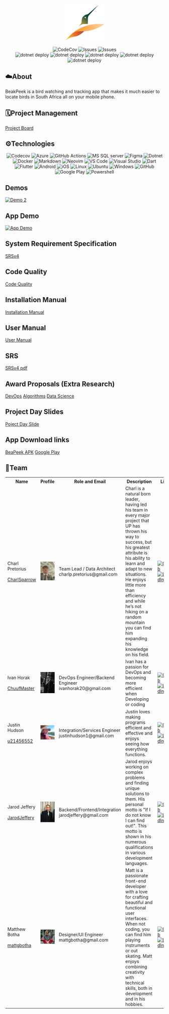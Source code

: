 <p align="center">
    </br>
    <img alt="BeakPeak" src="res/Logo.png">
    </br>
</p>

<p align="center">
  <img src="https://img.shields.io/codecov/c/gh/COS301-SE-2024/BeakPeek?style=for-the-badge" alt="CodeCov">
  <img src="https://img.shields.io/github/issues/COS301-SE-2024/BeakPeek?style=for-the-badge" alt="Issues">
  <img src="https://img.shields.io/github/issues-closed/COS301-SE-2024/BeakPeek?style=for-the-badge" alt="Issues">
  </br>
    <img src="https://github.com/COS301-SE-2024/BeakPeek/actions/workflows/update_birds.yml/badge.svg" alt="dotnet deploy">
  <img src="https://github.com/COS301-SE-2024/BeakPeek/actions/workflows/full_pipeline.yml/badge.svg" alt="dotnet deploy">
  <img src="https://github.com/COS301-SE-2024/BeakPeek/actions/workflows/flutter.yml/badge.svg" alt="dotnet deploy">
  <img src="https://github.com/COS301-SE-2024/BeakPeek/actions/workflows/dotnet.yml/badge.svg" alt="dotnet deploy">
      <img src="https://github.com/COS301-SE-2024/BeakPeek/actions/workflows/deploy_flutter.yml/badge.svg" alt="dotnet deploy">

</p>

<h2>☁️About</h2>

<p>BeakPeek is a bird watching and tracking app that makes it much easier to locate birds in South Africa all on your mobile phone.</p>

<h2>🗓️Project Management</h2>

<a href="https://github.com/orgs/COS301-SE-2024/projects/106">Project Board</a>

<h2>⚙️Technologies</h2>

<p align="center">
  <img src="https://img.shields.io/badge/Codecov-F01F7A?style=for-the-badge&logo=Codecov&logoColor=white" alt="Codecov">
  <img src="https://img.shields.io/badge/microsoft%20azure-0089D6?style=for-the-badge&logo=microsoft-azure&logoColor=white" alt="Azure">
  <img src="https://img.shields.io/badge/GitHub_Actions-2088FF?style=for-the-badge&logo=github-actions&logoColor=white" alt="GitHub Actions">
  <img src="https://img.shields.io/badge/Microsoft%20SQL%20Server-CC2927?style=for-the-badge&logo=microsoft%20sql%20server&logoColor=white" alt="MS SQL server">
  <img src="https://img.shields.io/badge/Figma-F24E1E?style=for-the-badge&logo=figma&logoColor=white" alt="Figma">
  <img src="https://img.shields.io/badge/.NET-512BD4?style=for-the-badge&logo=dotnet&logoColor=white" alt="Dotnet">
  <img src="https://img.shields.io/badge/Docker-2CA5E0?style=for-the-badge&logo=docker&logoColor=white" alt="Docker">
  <img src="https://img.shields.io/badge/Markdown-000000?style=for-the-badge&logo=markdown&logoColor=white" alt="Markdown">
  <img src="https://img.shields.io/badge/NeoVim-%2357A143.svg?&style=for-the-badge&logo=neovim&logoColor=white" alt="Neovim">
  <img src="https://img.shields.io/badge/VSCode-0078D4?style=for-the-badge&logo=visual%20studio%20code&logoColor=white" alt="VS Code">
  <img src="https://img.shields.io/badge/Visual_Studio-5C2D91?style=for-the-badge&logo=visual%20studio&logoColor=white" alt="Visual Studio">
  <img src="https://img.shields.io/badge/Dart-0175C2?style=for-the-badge&logo=dart&logoColor=white" alt="Dart">
  <img src="https://img.shields.io/badge/Flutter-02569B?style=for-the-badge&logo=flutter&logoColor=white" alt="Flutter">
  <img src="https://img.shields.io/badge/Android-3DDC84?style=for-the-badge&logo=android&logoColor=white" alt="Android">
  <img src="https://img.shields.io/badge/iOS-000000?style=for-the-badge&logo=ios&logoColor=white" alt="iOS">
  <img src="https://img.shields.io/badge/Linux-FCC624?style=for-the-badge&logo=linux&logoColor=black" alt="Linux">
  <img src="https://img.shields.io/badge/Ubuntu-E95420?style=for-the-badge&logo=ubuntu&logoColor=white" alt="Ubuntu">
  <img src="https://img.shields.io/badge/Windows-0078D6?style=for-the-badge&logo=windows&logoColor=white" alt="Windows">
  <img src="https://img.shields.io/badge/GitHub-100000?style=for-the-badge&logo=github&logoColor=white" alt="GitHub">
  <img src="https://img.shields.io/badge/Google_Play-414141?style=for-the-badge&logo=google-play&logoColor=white" alt="Google Play">
  <img src="https://img.shields.io/badge/powershell-5391FE?style=for-the-badge&logo=powershell&logoColor=white" alt="Powershell">
</p>

<h2 id="demos"> Demos</h2>

[![Demo 2](https://img.youtube.com/vi/BeQJ7puoda4/0.jpg)](https://youtu.be/BeQJ7puoda4)

<h2 id="demos"> App Demo </h2>

[![App Demo]([https://img.youtube.com/vi/GC36XTkkWr4/0.jpg)](https://youtu.be/GC36XTkkWr4)

  <h2 href="">System Requirement Specification</h2>
  <a href="https://github.com/COS301-SE-2024/BeakPeek/wiki/SRS-v4" > SRSv4 </a>

  <h2 href="">Code Quality</h2>
  <a href="https://cos301-se-2024.github.io/BeakPeek/doc/Code_Qaulity/CodeQaulity.pdf" >Code Quality</a>

  <h2 href=""> Installation Manual </h2>
  
  <a href="https://cos301-se-2024.github.io/BeakPeek/doc/Installation/Installation_Manual.pdf" >Installation Manual</a>

  <h2 href="">User Manual</h2>
  
  <a href="https://cos301-se-2024.github.io/BeakPeek/doc/Manuals/UserManual.pdf" >User Manual</a>
  
  <h2 href=""> SRS </h2>

  <a href="https://cos301-se-2024.github.io/BeakPeek/doc/SRS_SoftwareRequirementSpecification/SRSv4.pdf" > SRSv4 pdf</a>

  <h2> Award Proposals (Extra Research)</h2>
  <a href="https://cos301-se-2024.github.io/BeakPeek/doc/Awards/DevOps/devops.pdf" >DevOps</a>
  <a href="https://cos301-se-2024.github.io/BeakPeek/doc/Awards/Algorithms/BeakPeek_Algorithmic_Innovation_Award.pdf" >Algorithms</a>
  <a href="https://cos301-se-2024.github.io/BeakPeek/doc/Awards/Datascience/BeakPeek_Data_Science_Award.pdf" >Data Science</a>

  <h2> Project Day Slides</h2>
  <a href="https://cos301-se-2024.github.io/BeakPeek/doc/DemoPowerPoints/ProjectDaySlides.pptx"> Poject Day Slide </a>

  <h2>App Download links </h2>
  <a href="https://github.com/COS301-SE-2024/BeakPeek/releases/latest/download/app-release.apk"> BeaPeek APK</a>
  <a href="https://github.com/COS301-SE-2024/BeakPeek/releases/latest/download/app-release.apk"> Google Play </a>
  
</div>

<h2>🤝Team</h2>

<table>
  <tr>
    <th>Name</th>
    <th>Profile</th>
    <th>Role and Email</th>
    <th>Description</th>
    <th>Links</th>
  </tr>
  <tr>
    <td>
      Charl Pretorius
      <br/>
      <br/>
      <a href="https://github.com/CharlSparrow" target="_blank">CharlSparrow</a>
    </td>
    <td><img heigth="140" width="auto" src="res/Charl.jpg" alt="Charl Pretorius"></td>
    <td>
    <a style="display: block;">Team Lead / Data Architect</a>
    <a style="display: block;">charlp.pretorius@gmail.com</a>
    </td>
    <td>Charl is a natural born leader, having led his team in every major project that UP has thrown his way to success, but his greatest attribute is his ability to learn and adapt to new situations. He enjoys little more than efficiency and while he’s not hiking on a random mountain you can find him expanding his knowledge on his field.</td>
    <td>
      <a href="https://github.com/CharlSparrow" target="_blank"><img src="https://skillicons.dev/icons?i=github" alt="GitHub"></a>
      <a href="https://www.linkedin.com/in/charl-pretorius-computer-scientist/" target="_blank"><img src="https://skillicons.dev/icons?i=linkedin" alt="LinkedIn"></a>
    </td>
  </tr>
  <tr>
    <td>
      Ivan Horak
      <br/>
      <br/>
      <a href="https://github.com/ChuufMaster" target="_blank">ChuufMaster</a>
    </td>
    <td><img heigth="140" width="auto" src="res/Ivan.JPG" alt="Ivan Horak"></td>
    <td>
        <a style="display: block;">DevOps Engineer/Backend Engineer</a>
        <a style="display: block;">ivanhorak20@gmail.com</a>
    </td>
    <td>Ivan has a passion for DevOps and becoming more efficient when Developing or coding</td>
    <td>
      <a href="https://github.com/ChuufMaster" target="_blank"><img src="https://skillicons.dev/icons?i=github" alt="GitHub"></a>
      <a href="https://www.linkedin.com/in/ivan-horak-computer-science/" target="_blank"><img src="https://skillicons.dev/icons?i=linkedin" alt="LinkedIn"></a>
    </td>
  </tr>
  <tr>
    <td>
      Justin Hudson
      <br/>
      <br/>
      <a href="https://github.com/u21543152" target="_blank">u21456552</a>
    </td>
    <td><img heigth="140" width="auto" src="res/Justin.jpg" alt="Justin Hudson"></td>
    <td>
        <a style="display: block;">Integration/Services Engineer</a>
        <a style="display: block;">justinhudson1@gmail.com</a>
    </td>
    <td>Justin loves making programs efficient and effective and enjoys seeing how everything functions.</td>
    <td>
      <a href="https://github.com/u21543152" target="_blank"><img src="https://skillicons.dev/icons?i=github" alt="GitHub"></a>
      <a href="https://www.linkedin.com/in/justin-hudson-385867302/" target="_blank"><img src="https://skillicons.dev/icons?i=linkedin" alt="LinkedIn"></a>
    </td>
  </tr>
  <tr>
    <td>
      Jarod Jeffery
      <br/>
      <br/>
      <a href="https://github.com/JarodJeffery" target="_blank">JarodJeffery</a>
    </td>
    <td><img heigth="140" width="auto" src="res/Jarod.png" alt="Jarod Jeffery"></td>
    <td>
        <a style="display: block;">Backend/Frontend/Integration</a>
        <a style="display: block;">jarodjeffery@gmail.com</a>
    </td>
    <td>Jarod enjoys working on complex problems and finding unique solutions to them. His personal motto is "If I do not know I can find out!". This motto is shown in his numerous qualifications in various development languages.</td>
    <td>
      <a href="https://github.com/JarodJeffery" target="_blank"><img src="https://skillicons.dev/icons?i=github" alt="GitHub"></a>
      <a href="https://www.linkedin.com/in/jarod-jeffery-717536219/" target="_blank"><img src="https://skillicons.dev/icons?i=linkedin" alt="LinkedIn"></a>
    </td>
  </tr>
    <tr>
    <td>
      Matthew Botha
      <br/>
      <br/>
      <a href="https://github.com/mattgbotha" target="_blank">mattgbotha</a>
    </td>
    <td><img heigth="140" width="auto" src="res/IMG_1427.jpeg" alt="Matthew Botha"></td>
    <td>
    <a style="display: block;">Designer/UI Engineer</a>
    <a style="display: block;">mattgbotha@gmail.com</a>
    </td>
    <td>Matt is a passionate front-end developer with a love for crafting beautiful and functional user interfaces. When not coding, you can find him playing instruments or out skating. Matt enjoys combining creativity with technical skills, both in development and in his hobbies.</td>
    <td>
      <a href="https://github.com/mattgbotha" target="_blank"><img src="https://skillicons.dev/icons?i=github" alt="GitHub"></a>
      <a href="https://www.linkedin.com/in/matthew-botha-80b875181/" target="_blank"><img src="https://skillicons.dev/icons?i=linkedin" alt="LinkedIn"></a>
    </td>
  </tr>
</table>
